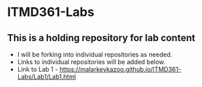 # ITMD361-Labs
## **This is a holding repository for lab content**
- I will be forking into individual repositories as needed.
- Links to individual repositories will be added below. 
- Link to Lab 1 - https://malarkeykazoo.github.io/ITMD361-Labs/Lab1/Lab1.html